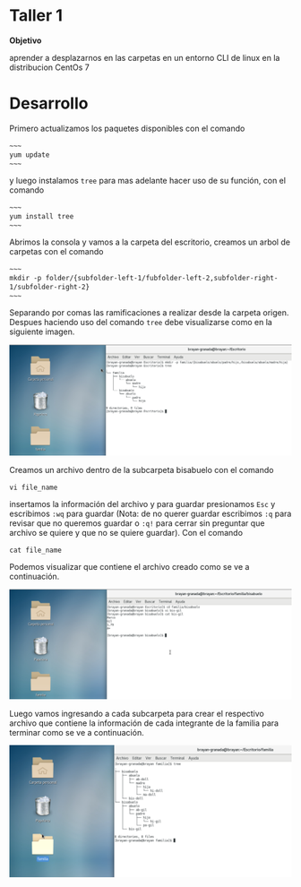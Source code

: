 Taller 1
===

**Objetivo**

aprender a desplazarnos en las carpetas en un entorno CLI de linux en la distribucion CentOs 7

Desarrollo
===

Primero actualizamos los paquetes disponibles con el comando 

    ~~~
    yum update
    ~~~

y luego instalamos `tree` para mas adelante hacer uso de su función, con el comando 

    ~~~
    yum install tree
    ~~~

Abrimos la consola y vamos a la carpeta del escritorio, creamos un arbol de carpetas con el comando 

    ~~~
    mkdir -p folder/{subfolder-left-1/fubfolder-left-2,subfolder-right-1/subfolder-right-2}
    ~~~

Separando por comas las ramificaciones a realizar desde la carpeta origen.
Despues haciendo uso del comando `tree` debe visualizarse como en la siguiente imagen.

<img src="/img/1/mkdir-and-tree.png" title="mkdir-and-tree.png" name="mkdir-and-tree.png"/><br>

Creamos un archivo dentro de la subcarpeta bisabuelo con el comando 

    vi file_name

insertamos la información del archivo y para guardar presionamos `Esc` y escribimos `:wq` para guardar (Nota: de no querer guardar escribimos `:q` para revisar que no queremos guardar o `:q!` para cerrar sin preguntar que archivo se quiere y que no se quiere guardar). Con el comando

    cat file_name

Podemos visualizar que contiene el archivo creado como se ve a continuación.

<img src="/img/1/vi-and-cat.png" title="vi-and-cat.png" name="vi-and-cat.png"/><br>

Luego vamos ingresando a cada subcarpeta para crear el respectivo archivo que contiene la información de cada integrante de la familia para terminar como se ve a continuación.

<img src="/img/1/tree-dir-and-file-family.png" title="tree-dir-and-file-family.png" name="tree-dir-and-file-family.png"/><br>
